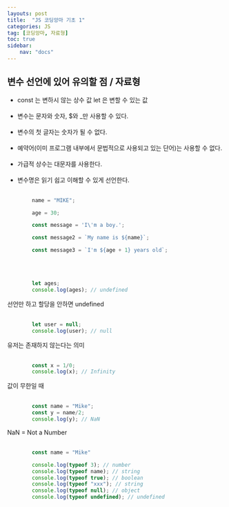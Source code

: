 ```yaml
---
layouts: post
title:  "JS 코딩앙마 기초 1"
categories: JS
tag: [코딩앙마, 자료형]
toc: true
sidebar:
    nav: "docs"
---
```



## 변수 선언에 있어 유의할 점 / 자료형
<ul>
<li>const 는 변하시 않는 상수 값
let 은 변할 수 있는 값</li>
<br>

<li>변수는 문자와 숫자, $와 _만 사용할 수 있다.</li>
<br>

<li>변수의 첫 글자는 숫자가 될 수 없다.</li>
<br>

<li>예약어(이미 프로그램 내부에서 문법적으로 사용되고 있는 단어)는 사용할 수 없다.</li>
<br>

<li>가급적 상수는 대문자를 사용한다.</li>
<br>

<li>변수명은 읽기 쉽고 이해할 수 있게 선언한다.</li>
<br>
</ul>

```js
        name = "MIKE";

        age = 30;

        const message = 'I\'m a boy.';

        const message2 = `My name is ${name}`;

        const message3 = `I'm ${age + 1} years old`;
```
<br>
<br>

```js
        let ages;
        console.log(ages); // undefined
```

선언만 하고 할당을 안하면 undefined
<br>
<br>

```js
        let user = null;
        console.log(user); // null
```

유저는 존재하지 않는다는 의미
<br>
<br>

```js
        const x = 1/0;
        console.log(x); // Infinity
```

값이 무한일 때
<br>
<br>

```js
        const name = "Mike";
        const y = name/2;
        console.log(y); // NaN
```

NaN = Not a Number
<br>
<br>

```js
        const name = "Mike"

        console.log(typeof 3); // number
        console.log(typeof name); // string
        console.log(typeof true); // boolean
        console.log(typeof "xxx"); // string
        console.log(typeof null); // object
        console.log(typeof undefined); // undefined
```

